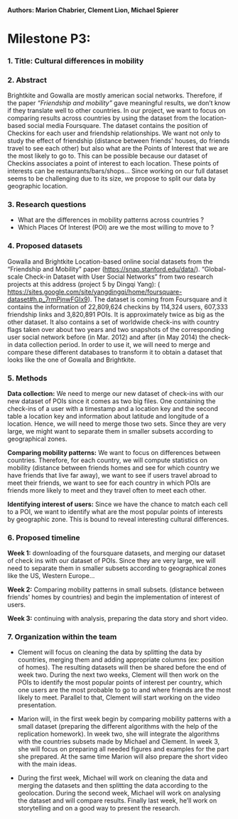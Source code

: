 #### Authors: Marion Chabrier, Clement Lion, Michael Spierer

# Milestone P3:

### 1. Title: Cultural differences in mobility

### 2. Abstract
Brightkite and Gowalla are mostly american social networks. Therefore, if the paper *“Friendship and mobility”* gave meaningful results, we don’t know if they translate well to other countries. In our project, we want to focus on comparing results across countries by using the dataset from the location-based social media Foursquare. The dataset contains the position of Checkins for each user and friendship relationships. We want not only to study the effect of friendship (distance between friends' houses, do friends travel to see each other) but also what are the Points of Interest that we are the most likely to go to. This can be possible because our dataset of Checkins associates a point of interest to each location. These points of interests can be restaurants/bars/shops… Since working on our full dataset seems to be challenging due to its size, we propose to split our data by geographic location. 

### 3. Research questions

* What are the differences in mobility patterns across countries ?
* Which Places Of Interest (POI) are we the most willing to move to ?


### 4. Proposed datasets
Gowalla and Brightkite Location-based online social datasets from the “Friendship and Mobility” paper (https://snap.stanford.edu/data/).
“Global-scale Check-in Dataset with User Social Networks” from two research projects at this address (project 5 by Dingqi Yang): ( https://sites.google.com/site/yangdingqi/home/foursquare-dataset#h.p_7rmPjnwFGIx9). The dataset is coming from Foursquare and it contains the information of 22,809,624 checkins by 114,324 users, 607,333 friendship links and 3,820,891 POIs. It is approximately twice as big as the other dataset. It also contains a set of worldwide check-ins with country flags taken over about two years and two snapshots of the corresponding user social network before (in Mar. 2012) and after (in May 2014) the check-in data collection period. In order to use it, we will need to merge and compare these different databases to transform it to obtain a dataset that looks like the one of Gowalla and Brightkite.
### 5. Methods

**Data collection:**  We need to merge our new dataset of check-ins with our new dataset of POIs since it comes as two big files. One containing the check-ins of a user with a timestamp and a location key and the second table a location key and information about latitude and longitude of a location. Hence, we will need to merge those two sets. Since they are very large, we might want to separate them in smaller subsets according to geographical zones.

**Comparing mobility patterns:** We want to focus on differences between countries. Therefore, for each country, we will compute statistics on mobility (distance between friends homes and see for which country we have friends that live far away), we want to see if users travel abroad to meet their friends, we want to see for each country in which POIs are friends more likely to meet and they travel often to meet each other.

**Identifying interest of users:** Since we have the chance to match each cell to a POI, we want to identify what are the most popular points of interests by geographic zone. This is bound to reveal interesting cultural differences.


### 6. Proposed timeline


**Week 1:**  downloading of the foursquare datasets, and merging our dataset of check ins with our dataset of POIs. Since they are very large, we will need to separate them in smaller subsets according to geographical zones like the US, Western Europe...

**Week 2:** Comparing mobility patterns in small subsets. (distance between friends' homes by countries) and begin the implementation of interest of users.


**Week 3:** continuing with analysis, preparing the data story and short video.


### 7. Organization within the team

* Clement will focus on cleaning the data by splitting the data by countries, merging them and adding appropriate columns (ex: position of homes). The resulting datasets will then be shared before the end of week two. During the next two weeks, Clement will then work on the POIs to identify the most popular points of interest per country, which one users are the most probable to go to and where friends are the most likely to meet. Parallel to that, Clement will start working on the video presentation.

* Marion will, in the first week begin by comparing mobility patterns with a small dataset (preparing the different algorithms with the help of the replication homework). In week two, she will integrate the algorithms with the countries subsets made by Michael and Clement. In week 3, she will focus on preparing all needed figures and examples for the part she prepared. At the same time Marion will also prepare the short video with the main ideas.

* During the first week, Michael will work on cleaning the data and merging the datasets and then splitting the data according to the geolocation. During the second week, Michael will work on analysing the dataset and will compare results. Finally last week, he’ll work on storytelling and on a good way to present the research.     






